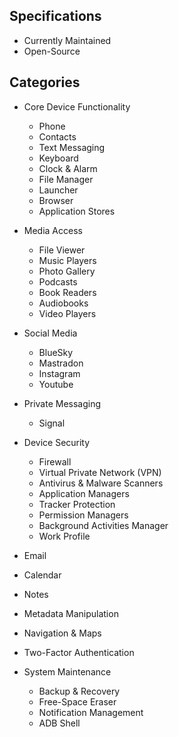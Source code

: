 ## Specifications 

- Currently Maintained
- Open-Source

## Categories
  
- Core Device Functionality
  
  - Phone
  - Contacts
  - Text Messaging
  - Keyboard
  - Clock & Alarm
  - File Manager
  - Launcher
  - Browser 
  - Application Stores

- Media Access
  
  - File Viewer
  - Music Players
  - Photo Gallery
  - Podcasts
  - Book Readers
  - Audiobooks
  - Video Players

- Social Media
  
  - BlueSky
  - Mastradon
  - Instagram
  - Youtube

- Private Messaging
  
  - Signal

- Device Security
  
  - Firewall
  - Virtual Private Network (VPN)
  - Antivirus & Malware Scanners
  - Application Managers
  - Tracker Protection
  - Permission Managers
  - Background Activities Manager
  - Work Profile

- Email

- Calendar

- Notes

- Metadata Manipulation

- Navigation & Maps

- Two-Factor Authentication

- System Maintenance

  - Backup & Recovery
  - Free-Space Eraser
  - Notification Management
  - ADB Shell
